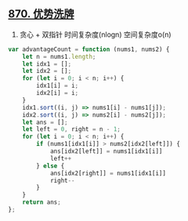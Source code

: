 ## [870. 优势洗牌](https://leetcode.cn/problems/advantage-shuffle/submissions/)

1. 贪心 + 双指针 时间复杂度(nlogn) 空间复杂度o(n)
```js
var advantageCount = function (nums1, nums2) {
    let n = nums1.length;
    let idx1 = [];
    let idx2 = [];
    for (let i = 0; i < n; i++) {
        idx1[i] = i;
        idx2[i] = i;
    }
    idx1.sort((i, j) => nums1[i] - nums1[j]);
    idx2.sort((i, j) => nums2[i] - nums2[j]);
    let ans = [];
    let left = 0, right = n - 1;
    for (let i = 0; i < n; i++) {
        if (nums1[idx1[i]] > nums2[idx2[left]]) {
            ans[idx2[left]] = nums1[idx1[i]]
            left++
        } else {
            ans[idx2[right]] = nums1[idx1[i]]
            right--
        }
    }
    return ans;
};
```